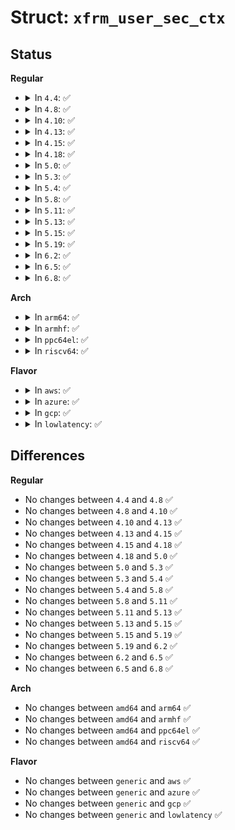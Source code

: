 # Struct: <code>xfrm_user_sec_ctx</code>

## Status
<b>Regular</b>
<ul>
<li>
<details>
<summary>In <code>4.4</code>: ✅</summary>

```c
struct xfrm_user_sec_ctx {
    __u16 len;
    __u16 exttype;
    __u8 ctx_alg;
    __u8 ctx_doi;
    __u16 ctx_len;
};
```
</details>
</li>
<li>
<details>
<summary>In <code>4.8</code>: ✅</summary>

```c
struct xfrm_user_sec_ctx {
    __u16 len;
    __u16 exttype;
    __u8 ctx_alg;
    __u8 ctx_doi;
    __u16 ctx_len;
};
```
</details>
</li>
<li>
<details>
<summary>In <code>4.10</code>: ✅</summary>

```c
struct xfrm_user_sec_ctx {
    __u16 len;
    __u16 exttype;
    __u8 ctx_alg;
    __u8 ctx_doi;
    __u16 ctx_len;
};
```
</details>
</li>
<li>
<details>
<summary>In <code>4.13</code>: ✅</summary>

```c
struct xfrm_user_sec_ctx {
    __u16 len;
    __u16 exttype;
    __u8 ctx_alg;
    __u8 ctx_doi;
    __u16 ctx_len;
};
```
</details>
</li>
<li>
<details>
<summary>In <code>4.15</code>: ✅</summary>

```c
struct xfrm_user_sec_ctx {
    __u16 len;
    __u16 exttype;
    __u8 ctx_alg;
    __u8 ctx_doi;
    __u16 ctx_len;
};
```
</details>
</li>
<li>
<details>
<summary>In <code>4.18</code>: ✅</summary>

```c
struct xfrm_user_sec_ctx {
    __u16 len;
    __u16 exttype;
    __u8 ctx_alg;
    __u8 ctx_doi;
    __u16 ctx_len;
};
```
</details>
</li>
<li>
<details>
<summary>In <code>5.0</code>: ✅</summary>

```c
struct xfrm_user_sec_ctx {
    __u16 len;
    __u16 exttype;
    __u8 ctx_alg;
    __u8 ctx_doi;
    __u16 ctx_len;
};
```
</details>
</li>
<li>
<details>
<summary>In <code>5.3</code>: ✅</summary>

```c
struct xfrm_user_sec_ctx {
    __u16 len;
    __u16 exttype;
    __u8 ctx_alg;
    __u8 ctx_doi;
    __u16 ctx_len;
};
```
</details>
</li>
<li>
<details>
<summary>In <code>5.4</code>: ✅</summary>

```c
struct xfrm_user_sec_ctx {
    __u16 len;
    __u16 exttype;
    __u8 ctx_alg;
    __u8 ctx_doi;
    __u16 ctx_len;
};
```
</details>
</li>
<li>
<details>
<summary>In <code>5.8</code>: ✅</summary>

```c
struct xfrm_user_sec_ctx {
    __u16 len;
    __u16 exttype;
    __u8 ctx_alg;
    __u8 ctx_doi;
    __u16 ctx_len;
};
```
</details>
</li>
<li>
<details>
<summary>In <code>5.11</code>: ✅</summary>

```c
struct xfrm_user_sec_ctx {
    __u16 len;
    __u16 exttype;
    __u8 ctx_alg;
    __u8 ctx_doi;
    __u16 ctx_len;
};
```
</details>
</li>
<li>
<details>
<summary>In <code>5.13</code>: ✅</summary>

```c
struct xfrm_user_sec_ctx {
    __u16 len;
    __u16 exttype;
    __u8 ctx_alg;
    __u8 ctx_doi;
    __u16 ctx_len;
};
```
</details>
</li>
<li>
<details>
<summary>In <code>5.15</code>: ✅</summary>

```c
struct xfrm_user_sec_ctx {
    __u16 len;
    __u16 exttype;
    __u8 ctx_alg;
    __u8 ctx_doi;
    __u16 ctx_len;
};
```
</details>
</li>
<li>
<details>
<summary>In <code>5.19</code>: ✅</summary>

```c
struct xfrm_user_sec_ctx {
    __u16 len;
    __u16 exttype;
    __u8 ctx_alg;
    __u8 ctx_doi;
    __u16 ctx_len;
};
```
</details>
</li>
<li>
<details>
<summary>In <code>6.2</code>: ✅</summary>

```c
struct xfrm_user_sec_ctx {
    __u16 len;
    __u16 exttype;
    __u8 ctx_alg;
    __u8 ctx_doi;
    __u16 ctx_len;
};
```
</details>
</li>
<li>
<details>
<summary>In <code>6.5</code>: ✅</summary>

```c
struct xfrm_user_sec_ctx {
    __u16 len;
    __u16 exttype;
    __u8 ctx_alg;
    __u8 ctx_doi;
    __u16 ctx_len;
};
```
</details>
</li>
<li>
<details>
<summary>In <code>6.8</code>: ✅</summary>

```c
struct xfrm_user_sec_ctx {
    __u16 len;
    __u16 exttype;
    __u8 ctx_alg;
    __u8 ctx_doi;
    __u16 ctx_len;
};
```
</details>
</li>
</ul>
<b>Arch</b>
<ul>
<li>
<details>
<summary>In <code>arm64</code>: ✅</summary>

```c
struct xfrm_user_sec_ctx {
    __u16 len;
    __u16 exttype;
    __u8 ctx_alg;
    __u8 ctx_doi;
    __u16 ctx_len;
};
```
</details>
</li>
<li>
<details>
<summary>In <code>armhf</code>: ✅</summary>

```c
struct xfrm_user_sec_ctx {
    __u16 len;
    __u16 exttype;
    __u8 ctx_alg;
    __u8 ctx_doi;
    __u16 ctx_len;
};
```
</details>
</li>
<li>
<details>
<summary>In <code>ppc64el</code>: ✅</summary>

```c
struct xfrm_user_sec_ctx {
    __u16 len;
    __u16 exttype;
    __u8 ctx_alg;
    __u8 ctx_doi;
    __u16 ctx_len;
};
```
</details>
</li>
<li>
<details>
<summary>In <code>riscv64</code>: ✅</summary>

```c
struct xfrm_user_sec_ctx {
    __u16 len;
    __u16 exttype;
    __u8 ctx_alg;
    __u8 ctx_doi;
    __u16 ctx_len;
};
```
</details>
</li>
</ul>
<b>Flavor</b>
<ul>
<li>
<details>
<summary>In <code>aws</code>: ✅</summary>

```c
struct xfrm_user_sec_ctx {
    __u16 len;
    __u16 exttype;
    __u8 ctx_alg;
    __u8 ctx_doi;
    __u16 ctx_len;
};
```
</details>
</li>
<li>
<details>
<summary>In <code>azure</code>: ✅</summary>

```c
struct xfrm_user_sec_ctx {
    __u16 len;
    __u16 exttype;
    __u8 ctx_alg;
    __u8 ctx_doi;
    __u16 ctx_len;
};
```
</details>
</li>
<li>
<details>
<summary>In <code>gcp</code>: ✅</summary>

```c
struct xfrm_user_sec_ctx {
    __u16 len;
    __u16 exttype;
    __u8 ctx_alg;
    __u8 ctx_doi;
    __u16 ctx_len;
};
```
</details>
</li>
<li>
<details>
<summary>In <code>lowlatency</code>: ✅</summary>

```c
struct xfrm_user_sec_ctx {
    __u16 len;
    __u16 exttype;
    __u8 ctx_alg;
    __u8 ctx_doi;
    __u16 ctx_len;
};
```
</details>
</li>
</ul>

## Differences
<b>Regular</b>
<ul>
<li>
No changes between <code>4.4</code> and <code>4.8</code> ✅
</li>
<li>
No changes between <code>4.8</code> and <code>4.10</code> ✅
</li>
<li>
No changes between <code>4.10</code> and <code>4.13</code> ✅
</li>
<li>
No changes between <code>4.13</code> and <code>4.15</code> ✅
</li>
<li>
No changes between <code>4.15</code> and <code>4.18</code> ✅
</li>
<li>
No changes between <code>4.18</code> and <code>5.0</code> ✅
</li>
<li>
No changes between <code>5.0</code> and <code>5.3</code> ✅
</li>
<li>
No changes between <code>5.3</code> and <code>5.4</code> ✅
</li>
<li>
No changes between <code>5.4</code> and <code>5.8</code> ✅
</li>
<li>
No changes between <code>5.8</code> and <code>5.11</code> ✅
</li>
<li>
No changes between <code>5.11</code> and <code>5.13</code> ✅
</li>
<li>
No changes between <code>5.13</code> and <code>5.15</code> ✅
</li>
<li>
No changes between <code>5.15</code> and <code>5.19</code> ✅
</li>
<li>
No changes between <code>5.19</code> and <code>6.2</code> ✅
</li>
<li>
No changes between <code>6.2</code> and <code>6.5</code> ✅
</li>
<li>
No changes between <code>6.5</code> and <code>6.8</code> ✅
</li>
</ul>
<b>Arch</b>
<ul>
<li>
No changes between <code>amd64</code> and <code>arm64</code> ✅
</li>
<li>
No changes between <code>amd64</code> and <code>armhf</code> ✅
</li>
<li>
No changes between <code>amd64</code> and <code>ppc64el</code> ✅
</li>
<li>
No changes between <code>amd64</code> and <code>riscv64</code> ✅
</li>
</ul>
<b>Flavor</b>
<ul>
<li>
No changes between <code>generic</code> and <code>aws</code> ✅
</li>
<li>
No changes between <code>generic</code> and <code>azure</code> ✅
</li>
<li>
No changes between <code>generic</code> and <code>gcp</code> ✅
</li>
<li>
No changes between <code>generic</code> and <code>lowlatency</code> ✅
</li>
</ul>

